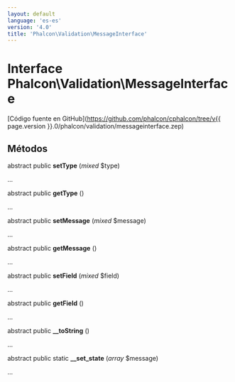 ```yaml
---
layout: default
language: 'es-es'
version: '4.0'
title: 'Phalcon\Validation\MessageInterface'
---
```

# Interface **Phalcon\Validation\MessageInterface**

[Código fuente en GitHub](https://github.com/phalcon/cphalcon/tree/v{{ page.version }}.0/phalcon/validation/messageinterface.zep)

## Métodos

abstract public **setType** (*mixed* $type)

...

abstract public **getType** ()

...

abstract public **setMessage** (*mixed* $message)

...

abstract public **getMessage** ()

...

abstract public **setField** (*mixed* $field)

...

abstract public **getField** ()

...

abstract public **__toString** ()

...

abstract public static **__set_state** (*array* $message)

...